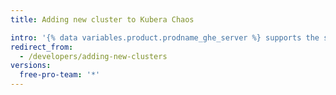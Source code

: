 ```yaml
---
title: Adding new cluster to Kubera Chaos

intro: '{% data variables.product.prodname_ghe_server %} supports the same powerful API available on {% data variables.product.prodname_dotcom_the_website %} as well as its own set of API endpoints.'
redirect_from:
  - /developers/adding-new-clusters
versions:
  free-pro-team: '*'
---
```


